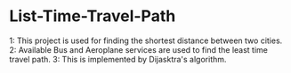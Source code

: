 # List-Time-Travel-Path
1: This project is used for finding the shortest distance between two cities.
2: Available Bus and Aeroplane services are used to find the least time travel path.
3: This is implemented by Dijasktra's algorithm.
